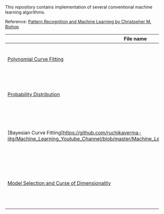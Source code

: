This repository contains implementation of several conventional machine learning algorithms.

Reference: [Pattern Recognition and Machine Learning by Christopher M. Bishop](https://www.microsoft.com/en-us/research/people/cmbishop/prml-book/)

| **File name** | **Description** |
| ------------- | ------------- |
| [Polynomial Curve Fitting](https://github.com/ruchikaverma-iitg/Machine_Learning_Youtube_Channel/blob/master/Machine_Learning/Polynomial%20Curve%20Fitting.ipynb) | mplementation of polynomial curve fitting (Ref. Section 1.1 Bishop).|
| [Probability Distribution](https://github.com/ruchikaverma-iitg/Machine_Learning_Youtube_Channel/blob/master/Machine_Learning/Probability%20Distribution.ipynb) | Introduction to basic concepts of probability theory (Ref. Section 1.2.1-1.2.4 Bishop|
| [Bayesian Curve Fitting]https://github.com/ruchikaverma-iitg/Machine_Learning_Youtube_Channel/blob/master/Machine_Learning/Bayesian%20Curve%20Fitting.ipynb) | Implementation of Bayesian curve fitting using sklearn (Ref. Section 1.2.5-1.2.6 Bishop).|
| [Model Selection and Curse of Dimensionality](https://github.com/ruchikaverma-iitg/Machine_Learning_Youtube_Channel/blob/master/Machine_Learning/ModelSelection_CurseOfDimensionality.ipynb) | Introduction to Model Selection and Curse of Dimensionality (Ref. Section 1.3-1.4 Bishop).|

